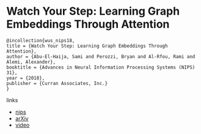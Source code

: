 # Watch Your Step: Learning Graph Embeddings Through Attention

```
@incollection{wus_nips18,
title = {Watch Your Step: Learning Graph Embeddings Through Attention},
author = {Abu-El-Haija, Sami and Perozzi, Bryan and Al-Rfou, Rami and Alemi, Alexander},
booktitle = {Advances in Neural Information Processing Systems (NIPS) 31},
year = {2018},
publisher = {Curran Associates, Inc.}
}
```

links
- [nips](https://nips.cc/Conferences/2018/Schedule?showEvent=11875)
- [arXiv](https://arxiv.org/abs/1710.09599)
- [video](https://www.youtube.com/watch?v=nRe5Dg6CiWI)
